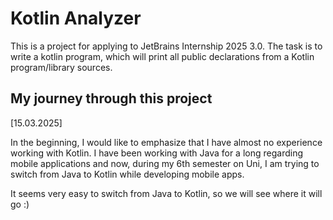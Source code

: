 # Kotlin Analyzer

This is a project for applying to JetBrains Internship 2025 3.0. The task is to write a kotlin program, which will print all public declarations from a Kotlin program/library sources.

## My journey through this project

[15.03.2025]

In the beginning, I would like to emphasize that I have almost no experience working with Kotlin.
I have been working with Java for a long regarding mobile applications and now, during my 6th semester on Uni, I am trying to switch from Java to Kotlin while developing mobile apps.

It seems very easy to switch from Java to Kotlin, so we will see where it will go :)